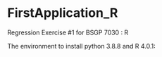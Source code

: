 # FirstApplication_R

Regression Exercise #1 for BSGP 7030 : R

The environment to install python 3.8.8 and R 4.0.1:
